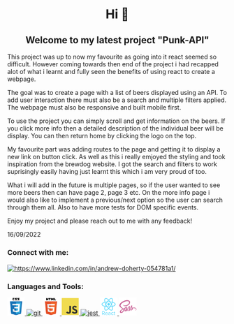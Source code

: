<h1 align="center">Hi 👋</h1>
<h2 align="center"> Welcome to my latest project "Punk-API"</h2>

<p>This project was up to now my favourite as going into it react seemed so difficult. However coming towards then end of the project i had recapped alot of what i learnt and fully seen the benefits of using react to create a webpage.

The goal was to create a page with a list of beers displayed using an API. To add user interaction there must also be a search and multiple filters applied. The webpage must also be responsive and built mobile first.

To use the project you can simply scroll and get information on the beers. If you click more info then a detailed description of the individual beer will be display. You can then return home by clicking the logo on the top.

My favourite part was adding routes to the page and getting it to display a new link on button click. As well as this i really emjoyed the styling and took inspiration from the brewdog website. I got the search and filters to work suprisingly easily having just learnt this which i am very proud of too. 

What i will add in the future is multiple pages, so if the user wanted to see more beers then can have page 2, page 3 etc. On the more info page i would also like to implement a previous/next option so the user can search through them all. Also to have more tests for DOM specific events.


Enjoy my project and please reach out to me with any feedback! </p>

16/09/2022






<h3 align="left">Connect with me:</h3>
<p align="left">
<a href="https://linkedin.com/in/https://www.linkedin.com/in/andrew-doherty-054781a1/" target="blank"><img align="center" src="https://raw.githubusercontent.com/rahuldkjain/github-profile-readme-generator/master/src/images/icons/Social/linked-in-alt.svg" alt="https://www.linkedin.com/in/andrew-doherty-054781a1/" height="30" width="40" /></a>
</p>

<h3 align="left">Languages and Tools:</h3>
<p align="left"> <a href="https://www.w3schools.com/css/" target="_blank" rel="noreferrer"> <img src="https://raw.githubusercontent.com/devicons/devicon/master/icons/css3/css3-original-wordmark.svg" alt="css3" width="40" height="40"/> </a> <a href="https://git-scm.com/" target="_blank" rel="noreferrer"> <img src="https://www.vectorlogo.zone/logos/git-scm/git-scm-icon.svg" alt="git" width="40" height="40"/> </a> <a href="https://www.w3.org/html/" target="_blank" rel="noreferrer"> <img src="https://raw.githubusercontent.com/devicons/devicon/master/icons/html5/html5-original-wordmark.svg" alt="html5" width="40" height="40"/> </a> <a href="https://developer.mozilla.org/en-US/docs/Web/JavaScript" target="_blank" rel="noreferrer"> <img src="https://raw.githubusercontent.com/devicons/devicon/master/icons/javascript/javascript-original.svg" alt="javascript" width="40" height="40"/> </a> <a href="https://jestjs.io" target="_blank" rel="noreferrer"> <img src="https://www.vectorlogo.zone/logos/jestjsio/jestjsio-icon.svg" alt="jest" width="40" height="40"/> </a> <a href="https://reactjs.org/" target="_blank" rel="noreferrer"> <img src="https://raw.githubusercontent.com/devicons/devicon/master/icons/react/react-original-wordmark.svg" alt="react" width="40" height="40"/> </a> <a href="https://sass-lang.com" target="_blank" rel="noreferrer"> <img src="https://raw.githubusercontent.com/devicons/devicon/master/icons/sass/sass-original.svg" alt="sass" width="40" height="40"/> </a> </p>
